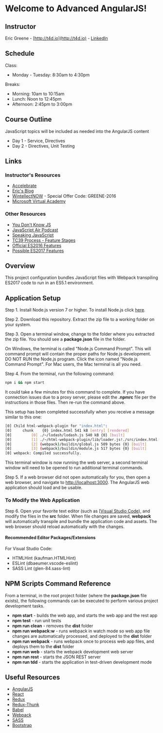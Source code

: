 # Welcome to Advanced AngularJS!

## Instructor

Eric Greene - [http://t4d.io](http://t4d.io) - [LinkedIn](https://www.linkedin.com/in/ericwgreene)

## Schedule

Class:

- Monday - Tuesday: 8:30am to 4:30pm

Breaks:

- Morning: 10am to 10:15am
- Lunch: Noon to 12:45pm
- Afternoon: 2:45pm to 3:00pm

## Course Outline

JavaScript topics will be included as needed into the AngularJS content

- Day 1 - Service, Directives
- Day 2 - Directives, Unit Testing

## Links

### Instructor's Resources

- [Accelebrate](http://www.accelebrate.com/)
- [Eric's Blog](http://t4d.io/)
- [WintellectNOW](https://www.wintellectnow.com/Home/Instructor?instructorId=EricGreene) - Special Offer Code: GREENE-2016
- [Microsoft Virtual Academy](https://mva.microsoft.com/search/SearchResults.aspx#!q=Eric%20Greene&lang=1033)

### Other Resources

- [You Don't Know JS](https://github.com/getify/You-Dont-Know-JS)
- [JavaScript Air Podcast](http://javascriptair.podbean.com/)
- [Speaking JavaScript](http://speakingjs.com/es5/)
- [TC39 Process - Feature Stages](http://www.2ality.com/2015/11/tc39-process.html)
- [Official ES2016 Features](http://www.2ality.com/2016/01/ecmascript-2016.html)
- [Possible ES2017 Features](http://www.2ality.com/2016/02/ecmascript-2017.html)

## Overview

This project configuration bundles JavaScript files with Webpack transpiling ES2017 code to run in an ES5.1 environment.

## Application Setup

Step 1. Install Node.js version 7 or higher. To install Node.js click [here](https://nodejs.org).

Step 2. Download this repository. Extract the zip file to a working folder on your system.

Step 3. Open a terminal window, change to the folder where you extracted the zip file. You should see a **package.json** file in the folder.

On Windows, the terminal is called "Node.js Command Prompt". This will command prompt will contain the proper paths for Node.js development. DO NOT RUN the Node.js program. Click the icon named "Node.js Command Prompt". For Mac users, the Mac terminal is all you need.

Step 4. From the terminal, run the following command:

```bash
npm i && npm start
```

It could take a few minutes for this command to complete. If you have connection issues due to a proxy server, please edit the **.npmrc** file per the instructions in those files. Then re-run the command above.

This setup has been completed successfully when you receive a message similar to this one:

```bash
[0] Child html-webpack-plugin for "index.html":
[0]     chunk    {0} index.html 541 kB [entry] [rendered]
[0]         [0] ./~/lodash/lodash.js 540 kB {0} [built]
[0]         [1] ./~/html-webpack-plugin/lib/loader.js!./src/index.html 649 bytes {0} [built]
[0]         [2] (webpack)/buildin/global.js 509 bytes {0} [built]
[0]         [3] (webpack)/buildin/module.js 517 bytes {0} [built]
[0] webpack: Compiled successfully.
```

This terminal window is now running the web server, a second terminal window will need to be opened to run additional terminal commands.

Step 5. If a web browser did not open automatically for you, then open a web browser, and navigate to [http://localhost:3000](http://localhost:3000).  The AngularJS web application should load and be usable.

### To Modify the Web Application

Step 6. Open your favorite text editor (such as [[Visual Studio Code](https://code.visualstudio.com)), and modify the files in the **src** folder. When file changes are saved, **webpack** will automatically transpile and bundle the application code and assets. The web browser should reload automatically with the changes.

#### Recommended Editor Packages/Extensions

For Visual Studio Code:

- HTMLHint (kaufman.HTMLHint)
- ESLint (dbaeumer.vscode-eslint)
- SASS Lint (glen-84.sass-lint)

## NPM Scripts Command Reference

From a terminal, in the root project folder (where the **package.json** file exists), the following commands can be executed to perform various project development tasks.

- **npm start** - builds the web app, and starts the web app and the rest app
- **npm test** - run unit tests
- **npm run clean** - removes the **dist** folder
- **npm run webpack:w** - runs webpack in watch mode so web app file changes are automatically processed, and deployed to the **dist** folder
- **npm run webpack** - runs webpack once to process web app files, and deploys them to the **dist** folder
- **npm run web** - starts the webpack development web server
- **npm run rest** - starts the JSON REST server
- **npm run tdd** - starts the application in test-driven development mode

## Useful Resources

- [AngularJS](https://angularjs.org/)
- [React](https://facebook.github.io/react/)
- [Redux](https://github.com/reactjs/redux)
- [Redux-Thunk](https://github.com/gaearon/redux-thunk)
- [Babel](https://babeljs.io/)
- [Webpack](https://webpack.github.io/)
- [SASS](http://sass-lang.com/)
- [Bootstrap](https://v4-alpha.getbootstrap.com/)
